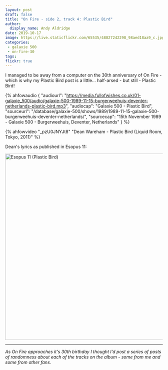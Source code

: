 ```yaml
---
layout: post
draft: false
title: "On Fire - side 2, track 4: Plastic Bird"
author:
  display_name: Andy Aldridge
date: 2019-10-17
image: https://live.staticflickr.com/65535/48827242298_98aed18aa9_c.jpg
categories:
 - galaxie 500
 - on-fire-30
tags:
flickr: true
---
```

I managed to be away from a computer on the 30th anniversary of On Fire - which is why my Plastic Bird post is a little... half-arsed - but still - Plastic Bird!

 {% ahfowaudio {
  "audiourl": "https://media.fullofwishes.co.uk/01-galaxie_500/audio/galaxie-500-1989-11-15-burgerweehuis-deventer-netherlands-plastic-bird.mp3",
  "audiocap": "Galaxie 500 - Plastic Bird",
  "sourceurl": "/database/galaxie-500/shows/1989/1989-11-15-galaxie-500-burgerweehuis-deventer-netherlands/",
  "sourcecap": "15th November 1989 - Galaxie 500 - Burgerweehuis, Deventer, Netherlands"
  } %}

{% ahfowvideo "_pzU0JNYJt8" "Dean Wareham - Plastic Bird (Liquid Room, Tokyo, 2011)" %}



Dean's lyrics as published in Esopus 11:

<a data-flickr-embed="true" href="https://www.flickr.com/photos/grange85/48827242298/in/photolist-2hoGo29-a6GJ8z" title="Esopus 11 (Plastic Bird)"><img src="https://live.staticflickr.com/65535/48827242298_98aed18aa9_c.jpg" width="800" height="596" alt="Esopus 11 (Plastic Bird)"></a>


---

_As On Fire approaches it's 30th birthday I thought I'd post a series of posts of randomness about each of the tracks on the album - some from me and some from other fans._
